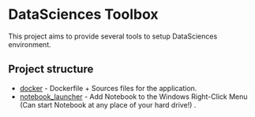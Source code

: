 
# DataSciences Toolbox

This project aims to provide several tools to setup DataSciences environment.

## Project structure

- [docker](docker/) - Dockerfile + Sources files for the application.
- [notebook_launcher](notebook_launcher/) - Add Notebook to the Windows Right-Click Menu (Can start Notebook at any place of your hard drive!) .

